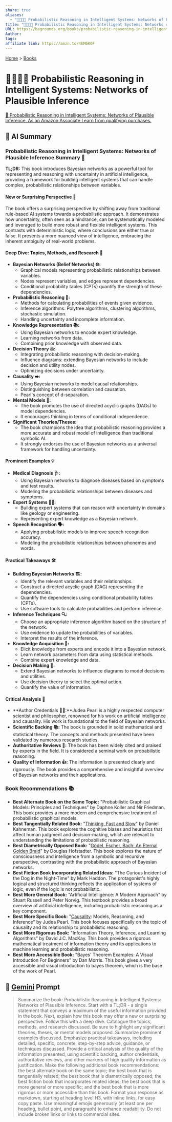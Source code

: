 ```yaml
---
share: true
aliases:
  - "🎲🧮🧠🤖 Probabilistic Reasoning in Intelligent Systems: Networks of Plausible Inference"
title: "🎲🧮🧠🤖 Probabilistic Reasoning in Intelligent Systems: Networks of Plausible Inference"
URL: https://bagrounds.org/books/probabilistic-reasoning-in-intelligent-systems
Author: 
tags: 
affiliate link: https://amzn.to/4kM6KOF
---
```

[Home](../index.md) > [Books](./index.md)  
# 🎲🧮🧠🤖 Probabilistic Reasoning in Intelligent Systems: Networks of Plausible Inference  
[🛒 Probabilistic Reasoning in Intelligent Systems: Networks of Plausible Inference. As an Amazon Associate I earn from qualifying purchases.](https://amzn.to/4kM6KOF)  
  
## 🤖 AI Summary  
### Probabilistic Reasoning in Intelligent Systems: Networks of Plausible Inference Summary 🧠  
**TL;DR:** This book introduces Bayesian networks as a powerful tool for representing and reasoning with uncertainty in artificial intelligence, providing a framework for building intelligent systems that can handle complex, probabilistic relationships between variables.  
  
#### **New or Surprising Perspective 🤯**  
The book offers a surprising perspective by shifting away from traditional rule-based AI systems towards a probabilistic approach. It demonstrates how uncertainty, often seen as a hindrance, can be systematically modeled and leveraged to build more robust and flexible intelligent systems. This contrasts with deterministic logic, where conclusions are either true or false. It presents a more nuanced view of intelligence, embracing the inherent ambiguity of real-world problems.  
  
#### **Deep Dive: Topics, Methods, and Research 🔬**  
* **Bayesian Networks (Belief Networks) 🌐:**  
    * Graphical models representing probabilistic relationships between variables.  
    * Nodes represent variables, and edges represent dependencies.  
    * Conditional probability tables (CPTs) quantify the strength of these dependencies.  
* **Probabilistic Reasoning 🎲:**  
    * Methods for calculating probabilities of events given evidence.  
    * Inference algorithms: Polytree algorithms, clustering algorithms, stochastic simulation.  
    * Handling uncertainty and incomplete information.  
* **Knowledge Representation 📚:**  
    * Using Bayesian networks to encode expert knowledge.  
    * Learning networks from data.  
    * Combining prior knowledge with observed data.  
* **Decision Theory ⚖️:**  
    * Integrating probabilistic reasoning with decision-making.  
    * Influence diagrams: extending Bayesian networks to include decision and utility nodes.  
    * Optimizing decisions under uncertainty.  
* **Causality ➡️:**  
    * Using Bayesian networks to model causal relationships.  
    * Distinguishing between correlation and causation.  
    * Pearl's concept of d-separation.  
* **Mental Models 💭:**  
    * The book promotes the use of directed acyclic graphs (DAGs) to model dependencies.  
    * It encourages thinking in terms of conditional independence.  
* **Significant Theories/Theses:**  
    * The book champions the idea that probabilistic reasoning provides a more accurate and robust model of intelligence than traditional symbolic AI.  
    * It strongly endorses the use of Bayesian networks as a universal framework for handling uncertainty.  
  
#### **Prominent Examples 💡**  
* **Medical Diagnosis 🩺:**  
    * Using Bayesian networks to diagnose diseases based on symptoms and test results.  
    * Modeling the probabilistic relationships between diseases and symptoms.  
* **Expert Systems 🧑‍💻:**  
    * Building expert systems that can reason with uncertainty in domains like geology or engineering.  
    * Representing expert knowledge as a Bayesian network.  
* **Speech Recognition 🗣️:**  
    * Applying probabilistic models to improve speech recognition accuracy.  
    * Modeling the probabilistic relationships between phonemes and words.  
  
#### **Practical Takeaways 🛠️**  
* **Building Bayesian Networks 🏗️:**  
    * Identify the relevant variables and their relationships.  
    * Construct a directed acyclic graph (DAG) representing the dependencies.  
    * Quantify the dependencies using conditional probability tables (CPTs).  
    * Use software tools to calculate probabilities and perform inference.  
* **Inference Techniques 🔍:**  
    * Choose an appropriate inference algorithm based on the structure of the network.  
    * Use evidence to update the probabilities of variables.  
    * Interpret the results of the inference.  
* **Knowledge Acquisition 🧠:**  
    * Elicit knowledge from experts and encode it into a Bayesian network.  
    * Learn network parameters from data using statistical methods.  
    * Combine expert knowledge and data.  
* **Decision Making 💼:**  
    * Extend Bayesian networks to influence diagrams to model decisions and utilities.  
    * Use decision theory to select the optimal action.  
    * Quantify the value of information.  
  
#### **Critical Analysis 🧐**  
* **Author Credentials 🧑‍🎓:**Judea Pearl is a highly respected computer scientist and philosopher, renowned for his work on artificial intelligence and causality. His work is foundational to the field of Bayesian networks.  
* **Scientific Backing 📚:** The book is grounded in solid mathematical and statistical theory. The concepts and methods presented have been validated by numerous research studies.  
* **Authoritative Reviews 📰:** The book has been widely cited and praised by experts in the field. It is considered a seminal work on probabilistic reasoning.  
* **Quality of Information 👍:** The information is presented clearly and rigorously. The book provides a comprehensive and insightful overview of Bayesian networks and their applications.  
  
### **Book Recommendations 📚**  
* **Best Alternate Book on the Same Topic:** "Probabilistic Graphical Models: Principles and Techniques" by Daphne Koller and Nir Friedman. This book provides a more modern and comprehensive treatment of probabilistic graphical models.  
* **Best Tangentially Related Book:** "[Thinking, Fast and Slow](./thinking-fast-and-slow.md)" by Daniel Kahneman. This book explores the cognitive biases and heuristics that affect human judgment and decision-making, which are relevant to understanding the limitations of probabilistic reasoning.  
* **Best Diametrically Opposed Book:** "[Gödel, Escher, Bach: An Eternal Golden Braid](./godel-escher-bach.md)" by Douglas Hofstadter. This book explores the nature of consciousness and intelligence from a symbolic and recursive perspective, contrasting with the probabilistic approach of Bayesian networks.  
* **Best Fiction Book Incorporating Related Ideas:** "The Curious Incident of the Dog in the Night-Time" by Mark Haddon. The protagonist's highly logical and structured thinking reflects the application of systems of logic, even if the logic is not probabilistic.  
* **Best More General Book:** "Artificial Intelligence: A Modern Approach" by Stuart Russell and Peter Norvig. This textbook provides a broad overview of artificial intelligence, including probabilistic reasoning as a key component.  
* **Best More Specific Book:** "[Causality](./causality.md): Models, Reasoning, and Inference" by Judea Pearl. This book focuses specifically on the topic of causality and its relationship to probabilistic reasoning.  
* **Best More Rigorous Book:** "Information Theory, Inference, and Learning Algorithms" by David J.C. MacKay. This book provides a rigorous mathematical treatment of information theory and its applications to machine learning and probabilistic reasoning.  
* **Best More Accessible Book:** "Bayes' Theorem Examples: A Visual Introduction For Beginners" by Dan Morris. This book gives a very accessible and visual introduction to bayes theorem, which is the base of the work of Pearl.  
  
## 💬 [Gemini](https://gemini.google.com) Prompt  
> Summarize the book: Probabilistic Reasoning in Intelligent Systems: Networks of Plausible Inference. Start with a TL;DR - a single statement that conveys a maximum of the useful information provided in the book. Next, explain how this book may offer a new or surprising perspective. Follow this with a deep dive. Catalogue the topics, methods, and research discussed. Be sure to highlight any significant theories, theses, or mental models proposed. Summarize prominent examples discussed. Emphasize practical takeaways, including detailed, specific, concrete, step-by-step advice, guidance, or techniques discussed. Provide a critical analysis of the quality of the information presented, using scientific backing, author credentials, authoritative reviews, and other markers of high quality information as justification. Make the following additional book recommendations: the best alternate book on the same topic; the best book that is tangentially related; the best book that is diametrically opposed; the best fiction book that incorporates related ideas; the best book that is more general or more specific; and the best book that is more rigorous or more accessible than this book. Format your response as markdown, starting at heading level H3, with inline links, for easy copy paste. Use meaningful emojis generously (at least one per heading, bullet point, and paragraph) to enhance readability. Do not include broken links or links to commercial sites.